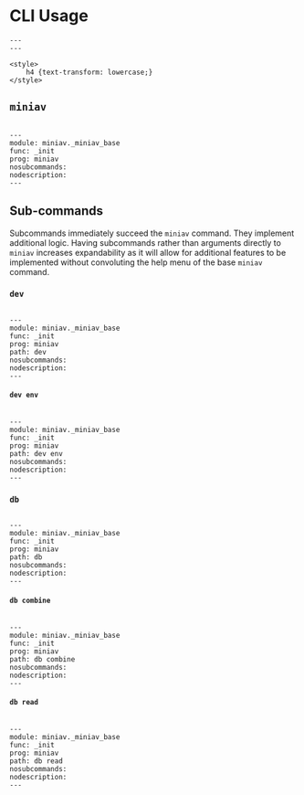 # CLI Usage

```{raw} html
---
---

<style>
	h4 {text-transform: lowercase;}
</style>
```

## `miniav`

```{autosimple} miniav._miniav_base._init
```

```{argparse}
---
module: miniav._miniav_base
func: _init
prog: miniav
nosubcommands:
nodescription:
---
```

## Sub-commands

Subcommands immediately succeed the `miniav` command. They implement additional logic. Having subcommands rather than arguments directly to `miniav` increases expandability as it will allow for additional features to be implemented without convoluting the help menu of the base `miniav` command.

### `dev`

```{autosimple} miniav.dev._init
```

```{argparse}
---
module: miniav._miniav_base
func: _init
prog: miniav
path: dev
nosubcommands:
nodescription:
---
```

#### `dev env`

```{autosimple} miniav.dev._run_env
```

```{argparse}
---
module: miniav._miniav_base
func: _init
prog: miniav
path: dev env 
nosubcommands:
nodescription:
---
```

### `db`

```{autosimple} miniav.db._init
```

```{argparse}
---
module: miniav._miniav_base
func: _init
prog: miniav
path: db
nosubcommands:
nodescription:
---
```

#### `db combine`

```{autosimple} miniav.db._run_combine
```

```{argparse}
---
module: miniav._miniav_base
func: _init
prog: miniav
path: db combine 
nosubcommands:
nodescription:
---
```

#### `db read`

```{autosimple} miniav.db._run_read
```

```{argparse}
---
module: miniav._miniav_base
func: _init
prog: miniav
path: db read 
nosubcommands:
nodescription:
---
```
